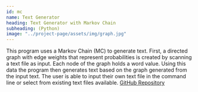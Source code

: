 ```yaml
---
id: mc
name: Text Generator
heading: Text Generator with Markov Chain
subheading: (Python)
image: "../project-page/assets/img/graph.jpg"
---
```


This program uses a Markov Chain (MC) to generate text. First, a directed graph with edge weights that represent probabilities is created by scanning a text file as input. Each node of the graph holds a word value. Using this data the program then generates text based on the graph generated from the input text. The user is able to input their own text file in the command line or select from existing text files available. [GitHub Repository](https://www.github.com/Craig-ling/textgenerator)
